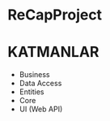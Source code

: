 # ReCapProject
# KATMANLAR
<ul class="list-group">
  <li class="list-group-item">Business</li>
  <li class="list-group-item">Data Access</li>
  <li class="list-group-item">Entities</li>
  <li class="list-group-item">Core</li>
  <li class="list-group-item">UI (Web API)</li>
</ul>

